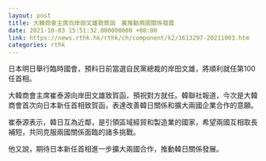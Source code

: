 ```yaml
---
layout: post
title: 大韓商會主席向岸田文雄致賀函　冀推動兩國關係發展
date: 2021-10-03 15:51:32.000000000 +08:00
link: https://news.rthk.hk/rthk/ch/component/k2/1613297-20211003.htm
categories: rthk
---
```


日本明日舉行臨時國會，預料日前當選自民黨總裁的岸田文雄，將順利就任第100任首相。 

大韓商會主席崔泰源向岸田文雄致賀函，預祝對方就任。韓聯社報道，今次是大韓商會首次向日本新任首相致賀函，表達改善韓日關係和擴大兩國企業合作的意願。

崔泰源表示，韓日互為近鄰，是引領區域經貿和製造業的國家，希望兩國互相取長補短，共同克服兩國關係面臨的諸多挑戰。

他又說，期待日本新任首相進一步擴大兩國合作，推動韓日關係發展。

